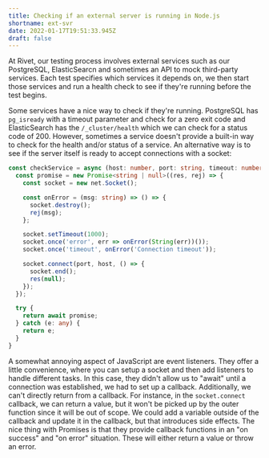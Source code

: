 ```yaml
---
title: Checking if an external server is running in Node.js
shortname: ext-svr
date: 2022-01-17T19:51:33.945Z
draft: false
---
```

At Rivet, our testing process involves external services such as our PostgreSQL, ElasticSearcn and sometimes an API to mock third-party services. Each test specifies which services it depends on, we then start those services and run a health check to see if they're running before the test begins.

Some services have a nice way to check if they're running. PostgreSQL has `pg_isready` with a timeout parameter and check for a zero exit code and ElasticSearch has the `/_cluster/health` which we can check for a status code of 200. However, sometimes a service doesn't provide a built-in way to check for the health and/or status of a service. An alternative way is to see if the server itself is ready to accept connections with a socket:

```typescript
const checkService = async (host: number, port: string, timeout: number) => {
  const promise = new Promise<string | null>((res, rej) => {
    const socket = new net.Socket();

    const onError = (msg: string) => () => {
      socket.destroy();
      rej(msg);
    };

    socket.setTimeout(1000);
    socket.once('error', err => onError(String(err))());
    socket.once('timeout', onError('Connection timeout'));

    socket.connect(port, host, () => {
      socket.end();
      res(null);
    });
  });

  try {
    return await promise;
  } catch (e: any) {
    return e;
  }
}
```

A somewhat annoying aspect of JavaScript are event listeners. They offer a little convenience, where you can setup a socket and then add listeners to handle different tasks. In this case, they didn't allow us to "await" until a connection was established, we had to set up a callback. Additionally, we can't directly return from a callback. For instance, in the `socket.connect` callback, we can return a value, but it won't be picked up by the outer function since it will be out of scope. We could add a variable outside of the callback and update it in the callback, but that introduces side effects. The nice thing with Promises is that they provide callback functions in an "on success" and "on error" situation. These will either return a value or throw an error.

